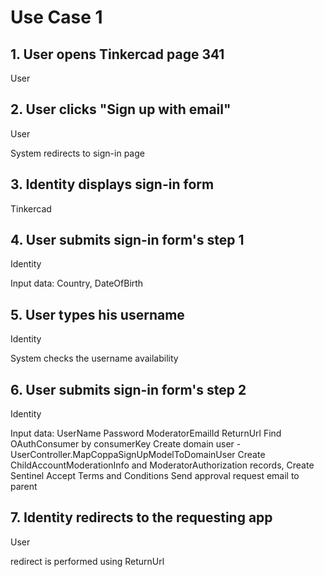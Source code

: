 # Use Case 1

## 1. User opens Tinkercad page 341

User

## 2. User clicks "Sign up with email"

User

System redirects to sign-in page

## 3. Identity displays sign-in form

Tinkercad

## 4. User submits sign-in form's step 1

Identity

Input data: Country, DateOfBirth

## 5. User types his username

Identity

System checks the username availability

## 6. User submits sign-in form's step 2

Identity

Input data: UserName
Password
ModeratorEmailId
ReturnUrl
Find OAuthConsumer by consumerKey
Create domain user - UserController.MapCoppaSignUpModelToDomainUser
Create ChildAccountModerationInfo and ModeratorAuthorization records, Create Sentinel
Accept Terms and Conditions
Send approval request email to parent

## 7. Identity redirects to the requesting app

User

redirect is performed using ReturnUrl
